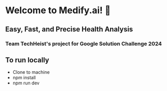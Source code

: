 <h1>Welcome to Medify.ai! 🚀 </h1>
<h2>Easy, Fast, and Precise Health Analysis</h2>

<h3>Team TechHeist's project for Google Solution Challenge 2024</h3>

## To run locally 
- Clone to machine
- npm install
- npm run dev
